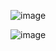 ![image](https://user-images.githubusercontent.com/72422050/117261221-1c5c8280-ae7a-11eb-8cee-0ee1de9766e1.png)

![image](https://user-images.githubusercontent.com/72422050/117261442-54fc5c00-ae7a-11eb-8f22-587f89858d49.png)

